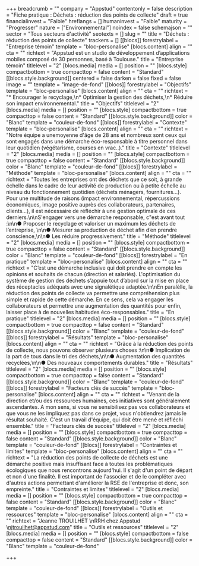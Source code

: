 +++
breadcrumb = ""
company = "Appstud"
contentonly = false
description = "Fiche pratique : Déchets : réduction des points de collecte"
draft = true
financialinvest = "Faible"
hreflangs = []
humaninvest = "Faible"
maturity = "Progresser"
nature = ["Environnemental"]
noindex = false
schemajson = ""
sector = "Tous secteurs d'activité"
seotexts = []
slug = ""
title = "Déchets : réduction des points de collecte"
trackers = []
[[blocs]]
forestrylabel = "Entreprise témoin"
template = "bloc-personalise"
[blocs.content]
align = ""
cta = ""
richtext = "Appstud est un studio de développement d’applications mobiles composé de 30 personnes, basé à Toulouse."
title = "Entreprise témoin"
titlelevel = "2"
[blocs.media]
media = []
position = ""
[blocs.style]
compactbottom = true
compacttop = false
content = "Standard"
[[blocs.style.background]]
centered = false
darken = false
fixed = false
image = ""
template = "image-de-fond"
[[blocs]]
forestrylabel = "Objectifs"
template = "bloc-personalise"
[blocs.content]
align = ""
cta = ""
richtext = "* Encourager le recyclage,\n* Optimiser la gestion des déchets,\n* Réduire son impact environnemental."
title = "Objectifs"
titlelevel = "2"
[blocs.media]
media = []
position = ""
[blocs.style]
compactbottom = true
compacttop = false
content = "Standard"
[[blocs.style.background]]
color = "Blanc"
template = "couleur-de-fond"
[[blocs]]
forestrylabel = "Contexte"
template = "bloc-personalise"
[blocs.content]
align = ""
cta = ""
richtext = "Notre équipe a unemoyenne d'âge de 28 ans et nombreux sont ceux qui sont engagés dans une démarche éco-responsable à titre personnel dans leur quotidien (végétarisme, courses en vrac..)."
title = "Contexte"
titlelevel = "2"
[blocs.media]
media = []
position = ""
[blocs.style]
compactbottom = true
compacttop = false
content = "Standard"
[[blocs.style.background]]
color = "Blanc"
template = "couleur-de-fond"
[[blocs]]
forestrylabel = "Méthode"
template = "bloc-personalise"
[blocs.content]
align = ""
cta = ""
richtext = "Toutes les entreprises ont des déchets que ce soit, à grande échelle dans le cadre de leur activité de production ou à petite échelle au niveau du fonctionnement quotidien (déchets ménagers, fournitures...). Pour une multitude de raisons (impact environnemental, répercussions économiques, image positive auprès des collaborateurs, partenaires, clients...), il est nécessaire de réfléchir à une gestion optimale de ces derniers.\n\nS'engager vers une démarche responsable, c\"est avant tout :\n\n● Proposer le recyclage et valoriser un maximum les déchets de l’entreprise, \n\n● Mesurer sa production de déchet afin d’en prendre conscience,\n\n● Les réduire progressivement."
title = "Méthode"
titlelevel = "2"
[blocs.media]
media = []
position = ""
[blocs.style]
compactbottom = true
compacttop = false
content = "Standard"
[[blocs.style.background]]
color = "Blanc"
template = "couleur-de-fond"
[[blocs]]
forestrylabel = "En pratique"
template = "bloc-personalise"
[blocs.content]
align = ""
cta = ""
richtext = "C’est une démarche inclusive qui doit prendre en compte les opinions et souhaits de chacun (direction et salariés). L'optimisation du système de gestion des déchets s’appuie tout d’abord sur la mise en place des réceptacles adéquats avec une signalétique adaptée.\n\nEn paralèlle, la réduction des points de collecte va permettre une compréhension plus simple et rapide de cette démarche. En ce sens, cela va engager les collaborateurs et permettre une augmentation des quantités pour enfin, laisser place à de nouvelles habitudes éco-responsables."
title = "En pratique"
titlelevel = "2"
[blocs.media]
media = []
position = ""
[blocs.style]
compactbottom = true
compacttop = false
content = "Standard"
[[blocs.style.background]]
color = "Blanc"
template = "couleur-de-fond"
[[blocs]]
forestrylabel = "Résultats"
template = "bloc-personalise"
[blocs.content]
align = ""
cta = ""
richtext = "Grâce à la réduction des points de collecte, nous pouvons observer plusieurs choses :\n\n● Implication de la part de tous dans le tri des déchets,\n\n● Augmentation des quantités recyclées,\n\n● Des nouveaux comportements durables."
title = "Résultats"
titlelevel = "2"
[blocs.media]
media = []
position = ""
[blocs.style]
compactbottom = true
compacttop = false
content = "Standard"
[[blocs.style.background]]
color = "Blanc"
template = "couleur-de-fond"
[[blocs]]
forestrylabel = "Facteurs clés de succès"
template = "bloc-personalise"
[blocs.content]
align = ""
cta = ""
richtext = "Venant de la direction et/ou des ressources humaines, ces initiatives sont généralement ascendantes. A mon sens, si vous ne sensibilisez pas vos collaborateurs et que vous ne les impliquez pas dans ce projet, vous n'obtiendrez jamais le résultat souhaité. C'est un travail d'équipe, qui doit être mené et réfléchi ensemble."
title = "Facteurs clés de succès"
titlelevel = "2"
[blocs.media]
media = []
position = ""
[blocs.style]
compactbottom = true
compacttop = false
content = "Standard"
[[blocs.style.background]]
color = "Blanc"
template = "couleur-de-fond"
[[blocs]]
forestrylabel = "Contraintes et limites"
template = "bloc-personalise"
[blocs.content]
align = ""
cta = ""
richtext = "La réduction des points de collecte de déchets est une démarche positive mais insuffisant face à toutes les problématiques écologiques que nous rencontrons aujourd'hui. Il s'agit d'un point de départ et non d'une finalité. Il est important de l'associer et de le compléter avec d'autres actions permettant d'améliorer la RSE de l'entreprise et donc, son empreinte."
title = "Contraintes et limites"
titlelevel = "2"
[blocs.media]
media = []
position = ""
[blocs.style]
compactbottom = true
compacttop = false
content = "Standard"
[[blocs.style.background]]
color = "Blanc"
template = "couleur-de-fond"
[[blocs]]
forestrylabel = "Outils et ressources"
template = "bloc-personalise"
[blocs.content]
align = ""
cta = ""
richtext = "Jeanne TROUILHET  \nRRH chez Appstud  \njtrouilhet@appstud.com"
title = "Outils et ressources"
titlelevel = "2"
[blocs.media]
media = []
position = ""
[blocs.style]
compactbottom = false
compacttop = false
content = "Standard"
[[blocs.style.background]]
color = "Blanc"
template = "couleur-de-fond"

+++
